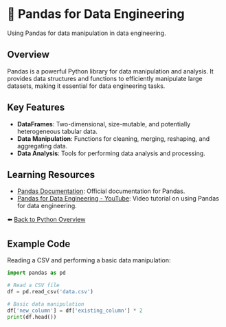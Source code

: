 # 🐍 Pandas for Data Engineering

Using Pandas for data manipulation in data engineering.

## Overview
Pandas is a powerful Python library for data manipulation and analysis. It provides data structures and functions to efficiently manipulate large datasets, making it essential for data engineering tasks.

## Key Features
- **DataFrames**: Two-dimensional, size-mutable, and potentially heterogeneous tabular data.
- **Data Manipulation**: Functions for cleaning, merging, reshaping, and aggregating data.
- **Data Analysis**: Tools for performing data analysis and processing.
  
## Learning Resources

- [Pandas Documentation](https://pandas.pydata.org/pandas-docs/stable/): Official documentation for Pandas.
- [Pandas for Data Engineering - YouTube](https://www.youtube.com/watch?v=2uvysYbKdjM): Video tutorial on using Pandas for data engineering.

⬅️ [Back to Python Overview](../../README.md#-python-for-data-engineering)

## Example Code
Reading a CSV and performing a basic data manipulation:

```python
import pandas as pd

# Read a CSV file
df = pd.read_csv('data.csv')

# Basic data manipulation
df['new_column'] = df['existing_column'] * 2
print(df.head())

